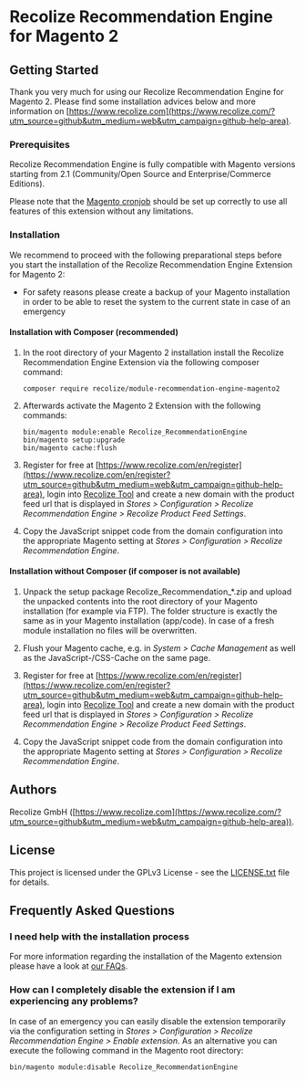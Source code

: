 # Recolize Recommendation Engine for Magento 2

## Getting Started

Thank you very much for using our Recolize Recommendation Engine for Magento 2.
Please find some installation advices below and more information on [https://www.recolize.com](https://www.recolize.com/?utm_source=github&utm_medium=web&utm_campaign=github-help-area).

### Prerequisites

Recolize Recommendation Engine is fully compatible with Magento versions starting from 2.1 (Community/Open Source and Enterprise/Commerce Editions).

Please note that the [Magento cronjob](https://devdocs.magento.com/guides/v2.3/config-guide/cli/config-cli-subcommands-cron.html) should be set up correctly to use all features of this extension without any limitations.

### Installation

We recommend to proceed with the following preparational steps before you start the installation of the Recolize Recommendation Engine Extension for Magento 2:
* For safety reasons please create a backup of your Magento installation in order to be able to reset the system to the current state in case of an emergency

#### Installation with Composer (recommended)
1.	In the root directory of your Magento 2 installation install the Recolize Recommendation Engine Extension via the following composer command:
    ```
    composer require recolize/module-recommendation-engine-magento2
    ```

2.	Afterwards activate the Magento 2 Extension with the following commands:
    ```
    bin/magento module:enable Recolize_RecommendationEngine
    bin/magento setup:upgrade
    bin/magento cache:flush
    ```

3.	Register for free at [https://www.recolize.com/en/register](https://www.recolize.com/en/register?utm_source=github&utm_medium=web&utm_campaign=github-help-area), login into [Recolize Tool](https://tool.recolize.com/?utm_source=github&utm_medium=web&utm_campaign=github-help-area) and create a new domain with the product feed url that is displayed in _Stores > Configuration > Recolize Recommendation Engine > Recolize Product Feed Settings_.

4.	Copy the JavaScript snippet code from the domain configuration into the appropriate Magento setting at _Stores > Configuration > Recolize Recommendation Engine_.

#### Installation without Composer (if composer is not available)
1.	Unpack the setup package Recolize_Recommendation_*.zip and upload the unpacked contents into the root directory of your Magento installation (for example via FTP).
The folder structure is exactly the same as in your Magento installation (app/code). In case of a fresh module installation no files will be overwritten.

2.	Flush your Magento cache, e.g. in _System > Cache Management_ as well as the JavaScript-/CSS-Cache on the same page.

3.	Register for free at [https://www.recolize.com/en/register](https://www.recolize.com/en/register?utm_source=github&utm_medium=web&utm_campaign=github-help-area), login into [Recolize Tool](https://tool.recolize.com/?utm_source=github&utm_medium=web&utm_campaign=github-help-area) and create a new domain with the product feed url that is displayed in _Stores > Configuration > Recolize Recommendation Engine > Recolize Product Feed Settings_.

4.	Copy the JavaScript snippet code from the domain configuration into the appropriate Magento setting at _Stores > Configuration > Recolize Recommendation Engine_.

## Authors

Recolize GmbH ([https://www.recolize.com](https://www.recolize.com/?utm_source=github&utm_medium=web&utm_campaign=github-help-area)).

## License

This project is licensed under the GPLv3 License - see the [LICENSE.txt](LICENSE.txt) file for details.

## Frequently Asked Questions

### I need help with the installation process
For more information regarding the installation of the Magento extension please have a look at [our FAQs](https://www.recolize.com/en/faq?utm_source=github&utm_medium=web&utm_campaign=github-help-area).

### How can I completely disable the extension if I am experiencing any problems?
In case of an emergency you can easily disable the extension temporarily via the configuration setting in _Stores > Configuration > Recolize Recommendation Engine > Enable extension_.
As an alternative you can execute the following command in the Magento root directory:
```
bin/magento module:disable Recolize_RecommendationEngine
```
